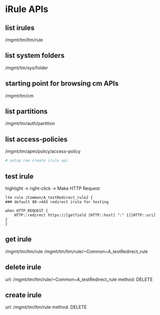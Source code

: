 
# iRule APIs

## list irules

/mgmt/tm/ltm/rule

## list system folders

/mgmt/tm/sys/folder

## starting point for browsing cm APIs

/mgmt/tm/cm

## list partitions

/mgmt/tm/auth/partition

## list access-policies

/mgmt/tm/apm/policy/access-policy

```yaml
# setup raw create irule api
```

## test irule

highlight -> right-click -> Make HTTP Request

```t
ltm rule /Common/A_testRedirect_rule2 {
### default 80->443 redirect irule for testing

when HTTP_REQUEST {
    HTTP::redirect https://[getfield [HTTP::host] ":" 1][HTTP::uri]
}
}
```

## get irule

/mgmt/tm/ltm/rule
/mgmt/tm/ltm/rule/~Common~A_testRedirect_rule

## delete irule

url: /mgmt/tm/ltm/rule/~Common~A_testRedirect_rule
method: DELETE

## create irule

url: /mgmt/tm/ltm/rule
method: DELETE
